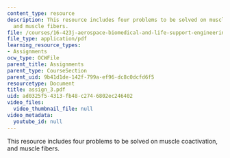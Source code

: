 ```yaml
---
content_type: resource
description: This resource includes four problems to be solved on muscle coactivation,
  and muscle fibers.
file: /courses/16-423j-aerospace-biomedical-and-life-support-engineering-spring-2006/ad0325f54313fb48c2746802ec246402_assign_3.pdf
file_type: application/pdf
learning_resource_types:
- Assignments
ocw_type: OCWFile
parent_title: Assignments
parent_type: CourseSection
parent_uid: 9b41d1de-142f-799a-ef96-dc8c0dcfd6f5
resourcetype: Document
title: assign_3.pdf
uid: ad0325f5-4313-fb48-c274-6802ec246402
video_files:
  video_thumbnail_file: null
video_metadata:
  youtube_id: null
---
```

This resource includes four problems to be solved on muscle coactivation, and muscle fibers.

